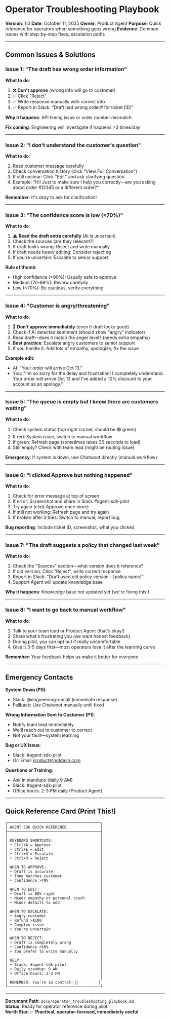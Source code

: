 # Operator Troubleshooting Playbook

**Version**: 1.0
**Date**: October 11, 2025
**Owner**: Product Agent
**Purpose**: Quick reference for operators when something goes wrong
**Evidence**: Common issues with step-by-step fixes, escalation paths

---

## Common Issues & Solutions

### Issue 1: "The draft has wrong order information"

**What to do**:
1. ❌ **Don't approve** (wrong info will go to customer)
2. ✅ Click "Reject"
3. ✅ Write response manually with correct info
4. ✅ Report in Slack: "Draft had wrong order# for ticket [ID]"

**Why it happens**: API timing issue or order number mismatch

**Fix coming**: Engineering will investigate if happens >3 times/day

---

### Issue 2: "I don't understand the customer's question"

**What to do**:
1. Read customer message carefully
2. Check conversation history (click "View Full Conversation")
3. If still unclear: Click "Edit" and ask clarifying question
4. Example: "Hi! Just to make sure I help you correctly—are you asking about order #12345 or a different order?"

**Remember**: It's okay to ask for clarification!

---

### Issue 3: "The confidence score is low (<70%)"

**What to do**:
1. ⚠️ **Read the draft extra carefully** (AI is uncertain)
2. Check the sources (are they relevant?)
3. If draft looks wrong: Reject and write manually
4. If draft needs heavy editing: Consider rejecting
5. If you're uncertain: Escalate to senior support

**Rule of thumb**: 
- High confidence (>90%): Usually safe to approve
- Medium (70-89%): Review carefully
- Low (<70%): Be cautious, verify everything

---

### Issue 4: "Customer is angry/threatening"

**What to do**:
1. 🚨 **Don't approve immediately** (even if draft looks good)
2. Check if AI detected sentiment (should show "angry" indicator)
3. Read draft—does it match the anger level? (needs extra empathy)
4. **Best practice**: Escalate angry customers to senior support
5. If you handle it: Add lots of empathy, apologize, fix the issue

**Example edit**:
- AI: "Your order will arrive Oct 13."
- You: "I'm so sorry for the delay and frustration! I completely understand. Your order will arrive Oct 13 and I've added a 10% discount to your account as an apology."

---

### Issue 5: "The queue is empty but I know there are customers waiting"

**What to do**:
1. Check system status (top-right corner, should be 🟢 green)
2. If red: System issue, switch to manual workflow
3. If green: Refresh page (sometimes takes 30 seconds to load)
4. Still empty? Check with team lead (might be routing issue)

**Emergency**: If system is down, use Chatwoot directly (manual workflow)

---

### Issue 6: "I clicked Approve but nothing happened"

**What to do**:
1. Check for error message at top of screen
2. If error: Screenshot and share in Slack #agent-sdk-pilot
3. Try again (click Approve once more)
4. If still not working: Refresh page and try again
5. If broken after 3 tries: Switch to manual, report bug

**Bug reporting**: Include ticket ID, screenshot, what you clicked

---

### Issue 7: "The draft suggests a policy that changed last week"

**What to do**:
1. Check the "Sources" section—what version does it reference?
2. If old version: Click "Reject", write correct response
3. Report in Slack: "Draft used old policy version - [policy name]"
4. Support Agent will update knowledge base

**Why it happens**: Knowledge base not updated yet (we're fixing this!)

---

### Issue 8: "I want to go back to manual workflow"

**What to do**:
1. Talk to your team lead or Product Agent (that's okay!)
2. Share what's frustrating you (we want honest feedback)
3. During pilot, you can opt out if really uncomfortable
4. Give it 3-5 days first—most operators love it after the learning curve

**Remember**: Your feedback helps us make it better for everyone

---

## Emergency Contacts

**System Down (P0)**:
- Slack: @engineering-oncall (immediate response)
- Fallback: Use Chatwoot manually until fixed

**Wrong Information Sent to Customer (P1)**:
- Notify team lead immediately
- We'll reach out to customer to correct
- Not your fault—system learning

**Bug or UX Issue**:
- Slack: #agent-sdk-pilot
- Or: Email product@hotdash.com

**Questions or Training**:
- Ask in standups (daily 9 AM)
- Slack: #agent-sdk-pilot
- Office hours: 2-3 PM daily (Product Agent)

---

## Quick Reference Card (Print This!)

```
┌─────────────────────────────────────────┐
│ AGENT SDK QUICK REFERENCE               │
├─────────────────────────────────────────┤
│                                         │
│ KEYBOARD SHORTCUTS:                     │
│ • Ctrl+A = Approve                      │
│ • Ctrl+E = Edit                         │
│ • Ctrl+X = Escalate                     │
│ • Ctrl+R = Reject                       │
│                                         │
│ WHEN TO APPROVE:                        │
│ • Draft is accurate                     │
│ • Tone matches customer                 │
│ • Confidence >70%                       │
│                                         │
│ WHEN TO EDIT:                           │
│ • Draft is 80% right                    │
│ • Needs empathy or personal touch       │
│ • Minor details to add                  │
│                                         │
│ WHEN TO ESCALATE:                       │
│ • Angry customer                        │
│ • Refund >$100                          │
│ • Complex issue                         │
│ • You're uncertain                      │
│                                         │
│ WHEN TO REJECT:                         │
│ • Draft is completely wrong             │
│ • Confidence <50%                       │
│ • You prefer to write manually          │
│                                         │
│ HELP:                                   │
│ • Slack: #agent-sdk-pilot               │
│ • Daily standup: 9 AM                   │
│ • Office hours: 2-3 PM                  │
│                                         │
│ REMEMBER: You're in control! 🎯         │
└─────────────────────────────────────────┘
```

---

**Document Path**: `docs/operator_troubleshooting_playbook.md`  
**Status**: Ready for operator reference during pilot  
**North Star**: ✅ **Practical, operator-focused, immediately useful**

